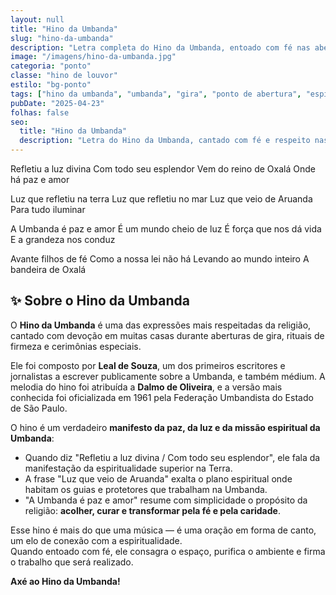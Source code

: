```yaml
---
layout: null
title: "Hino da Umbanda"
slug: "hino-da-umbanda"
description: "Letra completa do Hino da Umbanda, entoado com fé nas aberturas de gira, exaltando a espiritualidade e o amor universal."
image: "/imagens/hino-da-umbanda.jpg"
categoria: "ponto"
classe: "hino de louvor"
estilo: "bg-ponto"
tags: ["hino da umbanda", "umbanda", "gira", "ponto de abertura", "espiritualidade", "louvor"]
pubDate: "2025-04-23"
folhas: false
seo:
  title: "Hino da Umbanda"
  description: "Letra do Hino da Umbanda, cantado com fé e respeito nas aberturas de gira para exaltar a espiritualidade e o amor."
---
```



Refletiu a luz divina
Com todo seu esplendor
Vem do reino de Oxalá
Onde há paz e amor

Luz que refletiu na terra
Luz que refletiu no mar
Luz que veio de Aruanda
Para tudo iluminar

A Umbanda é paz e amor
É um mundo cheio de luz
É força que nos dá vida
E a grandeza nos conduz

Avante filhos de fé
Como a nossa lei não há
Levando ao mundo inteiro
A bandeira de Oxalá

## ✨ Sobre o Hino da Umbanda

O **Hino da Umbanda** é uma das expressões mais respeitadas da religião, cantado com devoção em muitas casas durante aberturas de gira, rituais de firmeza e cerimônias especiais.

Ele foi composto por **Leal de Souza**, um dos primeiros escritores e jornalistas a escrever publicamente sobre a Umbanda, e também médium. A melodia do hino foi atribuída a **Dalmo de Oliveira**, e a versão mais conhecida foi oficializada em 1961 pela Federação Umbandista do Estado de São Paulo.

O hino é um verdadeiro **manifesto da paz, da luz e da missão espiritual da Umbanda**:

- Quando diz "Refletiu a luz divina / Com todo seu esplendor", ele fala da manifestação da espiritualidade superior na Terra.
- A frase "Luz que veio de Aruanda" exalta o plano espiritual onde habitam os guias e protetores que trabalham na Umbanda.
- "A Umbanda é paz e amor" resume com simplicidade o propósito da religião: **acolher, curar e transformar pela fé e pela caridade**.

Esse hino é mais do que uma música — é uma oração em forma de canto, um elo de conexão com a espiritualidade.  
Quando entoado com fé, ele consagra o espaço, purifica o ambiente e firma o trabalho que será realizado.

**Axé ao Hino da Umbanda!**
